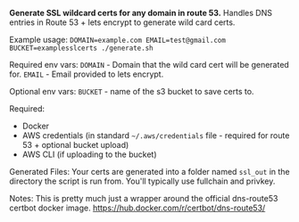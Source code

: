 **Generate SSL wildcard certs for any domain in route 53.**
Handles DNS entries in Route 53 + lets encrypt to generate wild card certs.

Example usage: 
`DOMAIN=example.com EMAIL=test@gmail.com BUCKET=examplesslcerts ./generate.sh`

Required env vars:
`DOMAIN` - Domain that the wild card cert will be generated for.
`EMAIL` - Email provided to lets encrypt.

Optional env vars:
`BUCKET` - name of the s3 bucket to save certs to.

Required:
- Docker
- AWS credentials (in standard `~/.aws/credentials` file - required for route 53 + optional bucket upload)
- AWS CLI (if uploading to the bucket)


Generated Files:
Your certs are generated into a folder named `ssl_out` in the directory the script is run from.  You'll typically use fullchain and privkey.

Notes: 
This is pretty much just a wrapper around the official dns-route53 certbot docker image.
https://hub.docker.com/r/certbot/dns-route53/
